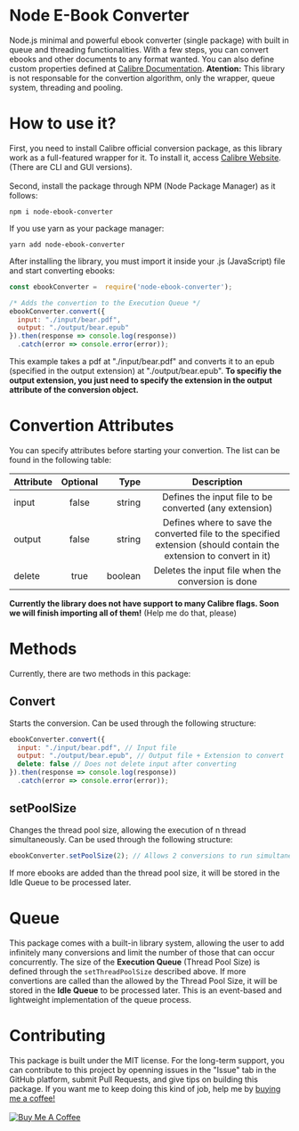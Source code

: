 # Node E-Book Converter
Node.js minimal and powerful ebook converter (single package) with built in queue and threading functionalities. With a few steps, you can convert ebooks and other documents to any format wanted. You can also define custom properties defined at [Calibre Documentation](https://manual.calibre-ebook.com/generated/en/ebook-convert.html). **Atention:** This library is not responsable for the convertion algorithm, only the wrapper, queue system, threading and pooling.

# How to use it?
First, you need to install Calibre official conversion package, as this library work as a full-featured wrapper for it. To install it, access [Calibre Website](https://calibre-ebook.com/). (There are CLI and GUI versions).<br/><br/>
Second, install the package through NPM (Node Package Manager) as it follows:
```
npm i node-ebook-converter
```
If you use yarn as your package manager:
```
yarn add node-ebook-converter
```
After installing the library, you must import it inside your .js (JavaScript) file and start converting ebooks:
```javascript
const ebookConverter =  require('node-ebook-converter');

/* Adds the convertion to the Execution Queue */
ebookConverter.convert({
  input: "./input/bear.pdf",
  output: "./output/bear.epub"
}).then(response => console.log(response))
  .catch(error => console.error(error));
```
This example takes a pdf at "./input/bear.pdf" and converts it to an epub (specified in the output extension) at "./output/bear.epub".
**To specifiy the output extension, you just need to specify the extension in the output attribute of the conversion object.**

# Convertion Attributes
You can specify attributes before starting your convertion. The list can be found in the following table:

| Attribute | Optional | Type | Description |
| ------------- |:-------------:| -----:|:---------:|
| input | false | string | Defines the input file to be converted (any extension) |
| output | false | string | Defines where to save the converted file to the specified extension (should contain the extension to convert in it) |
| delete | true | boolean | Deletes the input file when the conversion is done |

**Currently the library does not have support to many Calibre flags. Soon we will finish importing all of them!** (Help me do that, please)

# Methods
Currently, there are two methods in this package:

## Convert
Starts the conversion. Can be used through the following structure:
```javascript
ebookConverter.convert({
  input: "./input/bear.pdf", // Input file
  output: "./output/bear.epub", // Output file + Extension to convert
  delete: false // Does not delete input after converting
}).then(response => console.log(response))
  .catch(error => console.error(error));
```

## setPoolSize
Changes the thread pool size, allowing the execution of n thread simultaneously. Can be used through the following structure:
```javascript
ebookConverter.setPoolSize(2); // Allows 2 conversions to run simultaneously.
```
If more ebooks are added than the thread pool size, it will be stored in the Idle Queue to be processed later.

# Queue
This package comes with a built-in library system, allowing the user to add infinitely many conversions and limit the number of those that can occur concurrently. The size of the **Execution Queue** (Thread Pool Size) is defined through the ```setThreadPoolSize``` described above. If more convertions are called than the allowed by the Thread Pool Size, it will be stored in the **Idle Queue** to be processed later. This is an event-based and lightweight implementation of the queue process.

# Contributing
This package is built under the MIT license. For the long-term support, you can contribute to this project by openning issues in the "Issue" tab in the GitHub platform, submit Pull Requests, and give tips on building this package. If you want me to keep doing this kind of job, help me by [buying me a coffee!](https://www.buymeacoffee.com/JVKdouk)<br/><br/>
<a href="https://www.buymeacoffee.com/JVKdouk" target="_blank"><img src="https://cdn.buymeacoffee.com/buttons/v2/default-yellow.png" alt="Buy Me A Coffee" style="max-width: 50%;" ></a>
